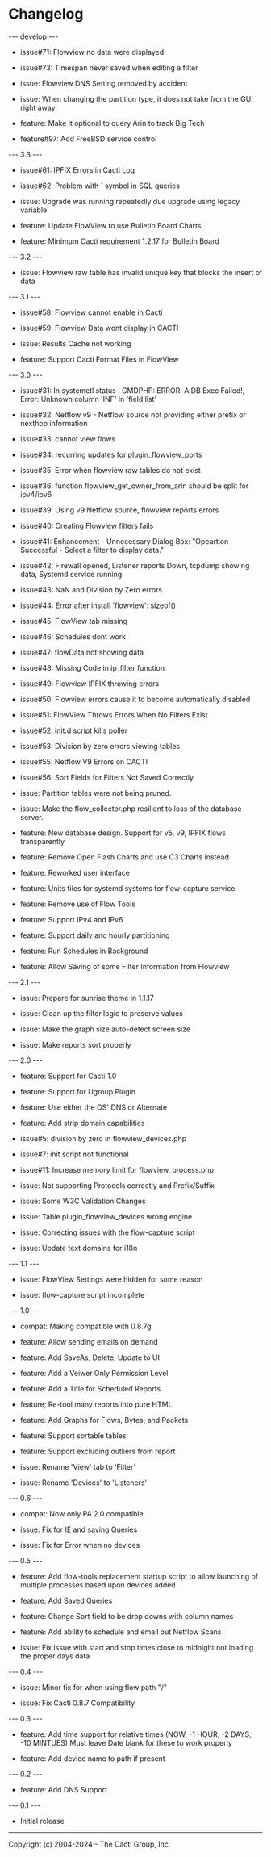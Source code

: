 # Changelog

--- develop ---

* issue#71: Flowview no data were displayed

* issue#73: Timespan never saved when editing a filter

* issue: Flowview DNS Setting removed by accident

* issue: When changing the partition type, it does not take from the GUI right
  away

* feature: Make it optional to query Arin to track Big Tech

* feature#97: Add FreeBSD service control


--- 3.3 ---

* issue#61: IPFIX Errors in Cacti Log

* issue#62: Problem with ` symbol in SQL queries

* issue: Upgrade was running repeatedly due upgrade using legacy variable

* feature: Update FlowView to use Bulletin Board Charts

* feature: Minimum Cacti requirement 1.2.17 for Bulletin Board


--- 3.2 ---

* issue: Flowview raw table has invalid unique key that blocks the insert of
  data


--- 3.1 ---

* issue#58: Flowview cannot enable in Cacti

* issue#59: Flowview Data wont display in CACTI

* issue: Results Cache not working

* feature: Support Cacti Format Files in FlowView


--- 3.0 ---

* issue#31: In systemctl status : CMDPHP: ERROR: A DB Exec Failed!, Error:
  Unknown column 'INF' in 'field list'

* issue#32: Netflow v9 - Netflow source not providing either prefix or nexthop
  information

* issue#33: cannot view flows

* issue#34: recurring updates for plugin_flowview_ports

* issue#35: Error when flowview raw tables do not exist

* issue#36: function flowview_get_owner_from_arin should be split for ipv4/ipv6

* issue#39: Using v9 Netflow source, flowview reports errors

* issue#40: Creating Flowview filters fails

* issue#41: Enhancement - Unnecessary Dialog Box: "Opeartion Successful - Select
  a filter to display data."

* issue#42: Firewall opened, Listener reports Down, tcpdump showing data,
  Systemd service running

* issue#43: NaN and Division by Zero errors

* issue#44: Error after install 'flowview': sizeof()

* issue#45: FlowView tab missing

* issue#46: Schedules dont work

* issue#47: flowData not showing data

* issue#48: Missing Code in ip_filter function

* issue#49: Flowview IPFIX throwing errors

* issue#50: Flowview errors cause it to become automatically disabled

* issue#51: FlowView Throws Errors When No Filters Exist

* issue#52: init.d script kills poller

* issue#53: Division by zero errors viewing tables

* issue#55: Netflow V9 Errors on CACTI

* issue#56: Sort Fields for Filters Not Saved Correctly

* issue: Partition tables were not being pruned.

* issue: Make the flow_collector.php resilient to loss of the database server.

* feature: New database design.  Support for v5, v9, IPFIX flows transparently

* feature: Remove Open Flash Charts and use C3 Charts instead

* feature: Reworked user interface

* feature: Units files for systemd systems for flow-capture service

* feature: Remove use of Flow Tools

* feature: Support IPv4 and IPv6

* feature: Support daily and hourly partitioning

* feature: Run Schedules in Background

* feature: Allow Saving of some Filter Information from Flowview


--- 2.1 ---

* issue: Prepare for sunrise theme in 1.1.17

* issue: Clean up the filter logic to preserve values

* issue: Make the graph size auto-detect screen size

* issue: Make reports sort properly


--- 2.0 ---

* feature: Support for Cacti 1.0

* feature: Support for Ugroup Plugin

* feature: Use either the OS' DNS or Alternate

* feature: Add strip domain capabilities

* issue#5: division by zero in flowview_devices.php

* issue#7: init script not functional

* issue#11: Increase memory limit for flowview_process.php

* issue: Not supporting Protocols correctly and Prefix/Suffix

* issue: Some W3C Validation Changes

* issue: Table plugin_flowview_devices wrong engine

* issue: Correcting issues with the flow-capture script

* issue: Update text domains for i18n


--- 1.1 ---

* issue: FlowView Settings were hidden for some reason

* issue: flow-capture script incomplete


--- 1.0 ---

* compat: Making compatible with 0.8.7g

* feature: Allow sending emails on demand

* feature: Add SaveAs, Delete, Update to UI

* feature: Add a Veiwer Only Permission Level

* feature: Add a Title for Scheduled Reports

* feature; Re-tool many reports into pure HTML

* feature: Add Graphs for Flows, Bytes, and Packets

* feature: Support sortable tables

* feature: Support excluding outliers from report

* issue: Rename 'View' tab to 'Filter'

* issue: Rename 'Devices' to 'Listeners'


--- 0.6 ---

* compat: Now only PA 2.0 compatible

* issue: Fix for IE and saving Queries

* issue: Fix for Error when no devices


--- 0.5 ---

* feature: Add flow-tools replacement startup script to allow launching of
  multiple processes based upon devices added

* feature: Add Saved Queries

* feature: Change Sort field to be drop downs with column names

* feature: Add ability to schedule and email out Netflow Scans

* issue: Fix issue with start and stop times close to midnight not loading the
  proper days data


--- 0.4 ---

* issue: Minor fix for when using flow path "/"

* issue: Fix Cacti 0.8.7 Compatibility


--- 0.3 ---

* feature: Add time support for relative times (NOW, -1 HOUR, -2 DAYS, -10
  MINTUES) Must leave Date blank for these to work properly

* feature: Add device name to path if present


--- 0.2 ---

* feature: Add DNS Support


--- 0.1 ---

* Initial release

-----------------------------------------------
Copyright (c) 2004-2024 - The Cacti Group, Inc.
